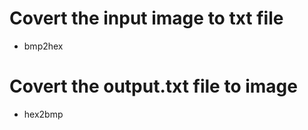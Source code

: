 # **Covert the input image to txt file**
*  bmp2hex
# **Covert the output.txt file to image**
*  hex2bmp
